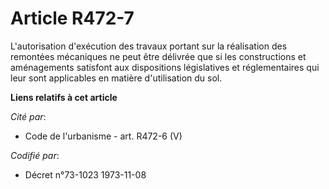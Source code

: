 # Article R472-7

L'autorisation d'exécution des travaux portant sur la réalisation des remontées mécaniques ne peut être délivrée que si les
constructions et aménagements satisfont aux dispositions législatives et réglementaires qui leur sont applicables en matière
d'utilisation du sol.

**Liens relatifs à cet article**

_Cité par_:

  - Code de l'urbanisme - art. R472-6 (V)

_Codifié par_:

  - Décret n°73-1023 1973-11-08
